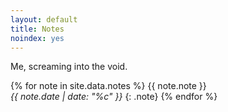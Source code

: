 ```yaml
---
layout: default
title: Notes
noindex: yes
---
```


Me, screaming into the void.

{% for note in site.data.notes %}
{{ note.note }}  
*{{ note.date | date: "%c" }}*
{: .note}
{% endfor %}
